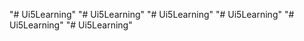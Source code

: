 "# Ui5Learning" 
"# Ui5Learning" 
"# Ui5Learning" 
"# Ui5Learning" 
"# Ui5Learning" 
"# Ui5Learning" 
